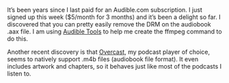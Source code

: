 <!--
.. title: Audiobooks
.. slug: audiobooks
.. date: 2022-11-25 18:39:11 UTC-06:00
.. tags: 
.. category: 
.. link: 
.. description: 
.. type: text
.. pretty_url: False
-->

It’s been years since I last paid for an Audible.com subscription. I just signed up this week ($5/month for 3 months) and it’s been a delight so far. I discovered that you can pretty easily remove the DRM on the audiobook .aax file. I am using [Audible Tools](https://audible-converter.ml/) to help me create the ffmpeg command to do this.

Another recent discovery is that [Overcast](https://overcast.fm/), my podcast player of choice, seems to natively support .m4b files (audiobook file format). It even includes artwork and chapters, so it behaves just like most of the podcasts I listen to.

